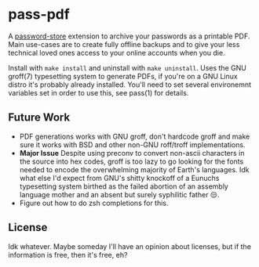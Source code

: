 pass-pdf
========

A [password-store](https://www.passwordstore.org/) extension to
archive your passwords as a printable PDF.  Main use-cases are to
create fully offline backups and to give your less technical loved
ones access to your online accounts when you die.

Install with `make install` and uninstall with `make uninstall`.  Uses
the GNU groff(7) typesetting system to generate PDFs, if you're on a
GNU Linux distro it's probably already installed.  You'll need to set
several environemnt variables set in order to use this, see pass(1)
for details.

Future Work
---
- PDF generations works with GNU groff, don't hardcode groff and make
  sure it works with BSD and other non-GNU roff/troff implementations.
- **Major Issue** Despite using preconv to convert non-ascii
  characters in the source into hex codes, groff is too lazy to go
  looking for the fonts needed to encode the overwhelming majority of
  Earth's languages.  Idk what else I'd expect from GNU's shitty
  knockoff of a Eunuchs typesetting system birthed as the failed
  abortion of an assembly language mother and an absent but surely
  syphilitic father 😒.
- Figure out how to do zsh completions for this.

License
---
Idk whatever.  Maybe someday I'll have an opinion about licenses, but
if the information is free, then it's free, eh?


